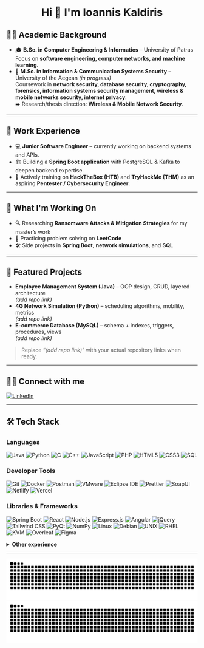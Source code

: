 <h1 align="center">Hi 👋 I'm Ioannis Kaldiris</h1>

## 👨‍🎓 Academic Background
- 🎓 **B.Sc. in Computer Engineering & Informatics** – University of Patras  
  Focus on **software engineering, computer networks, and machine learning**.  
- 📖 **M.Sc. in Information & Communication Systems Security** – University of the Aegean *(in progress)*  
  Coursework in **network security, database security, cryptography, forensics, information systems security management, wireless & mobile networks security, internet privacy**.  
  ➡️ Research/thesis direction: **Wireless & Mobile Network Security**.  

---

## 💼 Work Experience
- 💻 **Junior Software Engineer** – currently working on backend systems and APIs.  
- 🏗️ Building a **Spring Boot application** with PostgreSQL & Kafka to deepen backend expertise.  
- 🔐 Actively training on **HackTheBox (HTB)** and **TryHackMe (THM)** as an aspiring **Pentester / Cybersecurity Engineer**.  

---

## 🚀 What I'm Working On
- 🔍 Researching **Ransomware Attacks & Mitigation Strategies** for my master’s work  
- 🧩 Practicing problem solving on **LeetCode**  
- 🛠️ Side projects in **Spring Boot**, **network simulations**, and **SQL**  

---

## 📂 Featured Projects
- **Employee Management System (Java)** – OOP design, CRUD, layered architecture  
  *(add repo link)*  
- **4G Network Simulation (Python)** – scheduling algorithms, mobility, metrics  
  *(add repo link)*  
- **E-commerce Database (MySQL)** – schema + indexes, triggers, procedures, views  
  *(add repo link)*  

> Replace “*(add repo link)*” with your actual repository links when ready.

---

## 👨‍💻 Connect with me
[![LinkedIn](https://img.shields.io/badge/-LinkedIn-0A66C2?style=flat&logo=linkedin&logoColor=white)](https://www.linkedin.com/in/ioannis-kaldiris-9b461227a/)

---

## 🛠 Tech Stack

### Languages
![Java](https://img.shields.io/badge/-Java-007396?style=flat&logo=java)
![Python](https://img.shields.io/badge/-Python-3776AB?style=flat&logo=python)
![C](https://img.shields.io/badge/-C-00599C?style=flat&logo=c)
![C++](https://img.shields.io/badge/-C++-00599C?style=flat&logo=c%2B%2B)
![JavaScript](https://img.shields.io/badge/-JavaScript-F7DF1E?style=flat&logo=javascript&logoColor=000)
![PHP](https://img.shields.io/badge/-PHP-777BB4?style=flat&logo=php)
![HTML5](https://img.shields.io/badge/-HTML5-E34F26?style=flat&logo=html5)
![CSS3](https://img.shields.io/badge/-CSS3-1572B6?style=flat&logo=css3)
![SQL](https://img.shields.io/badge/-SQL-4479A1?style=flat&logo=mysql)

### Developer Tools
![Git](https://img.shields.io/badge/-Git-F05032?style=flat&logo=git)
![Docker](https://img.shields.io/badge/-Docker-2496ED?style=flat&logo=docker)
![Postman](https://img.shields.io/badge/Postman-FF6C37?style=flat&logo=postman&logoColor=white)
![VMware](https://img.shields.io/badge/-VMware-607078?style=flat&logo=vmware)
![Eclipse IDE](https://img.shields.io/badge/Eclipse_IDE-2C2255?style=flat&logo=eclipseide&logoColor=white)
![Prettier](https://img.shields.io/badge/Prettier-F7B93E?style=flat&logo=prettier&logoColor=000)
![SoapUI](https://img.shields.io/badge/SoapUI-6CB33E?style=flat&logo=soapui&logoColor=white)
![Netlify](https://img.shields.io/badge/Netlify-00C7B7?style=flat&logo=netlify&logoColor=white)
![Vercel](https://img.shields.io/badge/Vercel-000000?style=flat&logo=vercel&logoColor=white)

### Libraries & Frameworks
![Spring Boot](https://img.shields.io/badge/-Spring_Boot-6DB33F?style=flat&logo=spring-boot)
![React](https://img.shields.io/badge/-React-61DAFB?style=flat&logo=react)
![Node.js](https://img.shields.io/badge/-Node.js-339933?style=flat&logo=node.js)
![Express.js](https://img.shields.io/badge/-Express.js-000000?style=flat&logo=express)
![Angular](https://img.shields.io/badge/-Angular-DD0031?style=flat&logo=angular)
![jQuery](https://img.shields.io/badge/jQuery-0769AD?style=flat&logo=jquery&logoColor=white)
![Tailwind CSS](https://img.shields.io/badge/Tailwind_CSS-06B6D4?style=flat&logo=tailwindcss&logoColor=white)
![PyQt](https://img.shields.io/badge/-PyQt-41CD52?style=flat)
![NumPy](https://img.shields.io/badge/-NumPy-013243?style=flat&logo=numpy)
![Linux](https://img.shields.io/badge/-Linux-FCC624?style=flat&logo=linux)
![Debian](https://img.shields.io/badge/-Debian-A81D33?style=flat&logo=debian)
![UNIX](https://img.shields.io/badge/-UNIX-000000?style=flat)
![RHEL](https://img.shields.io/badge/-RHEL-EE0000?style=flat&logo=redhat)
![KVM](https://img.shields.io/badge/-KVM-660066?style=flat)
![Overleaf](https://img.shields.io/badge/-Overleaf-47A141?style=flat&logo=overleaf)
![Figma](https://img.shields.io/badge/-Figma-F24E1E?style=flat&logo=figma)

<details>
  <summary><b>Other experience</b></summary>
  
  <!-- Keep these tucked away to avoid visual clutter -->
  <br>
  ![Prolog](https://img.shields.io/badge/-Prolog-red?style=flat)
  ![Assembly](https://img.shields.io/badge/-Assembly-gray?style=flat)
  ![Verilog](https://img.shields.io/badge/-Verilog-darkred?style=flat)
  ![JSON](https://img.shields.io/badge/-JSON-000000?style=flat&logo=json)
</details>

---

<!-- Contributions snake (generated by your workflow to the `output` branch) -->
![GitHub Snake Light](https://raw.githubusercontent.com/IoannisKaldiris/IoannisKaldiris/output/github-snake.svg#gh-light-mode-only)
![GitHub Snake Dark](https://raw.githubusercontent.com/IoannisKaldiris/IoannisKaldiris/output/github-snake-dark.svg#gh-dark-mode-only)
